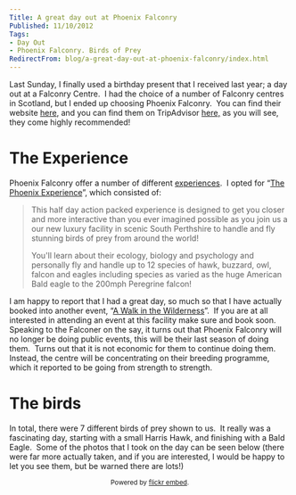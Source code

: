```yaml
---
Title: A great day out at Phoenix Falconry
Published: 11/10/2012
Tags:
- Day Out
- Phoenix Falconry. Birds of Prey
RedirectFrom: blog/a-great-day-out-at-phoenix-falconry/index.html
---
```


Last Sunday, I finally used a birthday present that I received last year; a day out at a Falconry Centre.  I had the choice of a number of Falconry centres in Scotland, but I ended up choosing Phoenix Falconry.  You can find their website [here](http://falconry-in-scotland.co.uk/), and you can find them on TripAdvisor [here,](http://www.tripadvisor.co.uk/Attraction_Review-g1146700-d2108482-Reviews-Phoenix_Falconry-Blackford_Perth_and_Kinross_Scotland.html) as you will see, they come highly recommended!

# The Experience

Phoenix Falconry offer a number of different [experiences](http://www.scottishfalconry.co.uk/shopdisplayproducts.asp?id=1&cat=Falcon+Experiences).  I opted for “[The Phoenix Experience](http://www.scottishfalconry.co.uk/shopexd.asp?id=3)”, which consisted of:

> This half day action packed experience is designed to get you closer and more interactive than you ever imagined possible as you join us a our new luxury facility in scenic South Perthshire to handle and fly stunning birds of prey from around the world!
>
> You'll learn about their ecology, biology and psychology and personally fly and handle up to 12 species of hawk, buzzard, owl, falcon and eagles including species as varied as the huge American Bald eagle to the 200mph Peregrine falcon!

I am happy to report that I had a great day, so much so that I have actually booked into another event, “[A Walk in the Wilderness](http://www.scottishfalconry.co.uk/shopexd.asp?id=4)”.  If you are at all interested in attending an event at this facility make sure and book soon.  Speaking to the Falconer on the say, it turns out that Phoenix Falconry will no longer be doing public events, this will be their last season of doing them.  Turns out that it is not economic for them to continue doing them.  Instead, the centre will be concentrating on their breeding programme, which it reported to be going from strength to strength.

# The birds

In total, there were 7 different birds of prey shown to us.  It really was a fascinating day, starting with a small Harris Hawk, and finishing with a Bald Eagle.  Some of the photos that I took on the day can be seen below (there were far more actually taken, and if you are interested, I would be happy to let you see them, but be warned there are lots!)

<div id="flickrembed"></div><small style="display: block; text-align: center; margin: 0 auto;">Powered by <a href="https://flickrembed.com">flickr embed</a>.</small>

<script src="https://flickrembed.com/embed_v2.js.php?source=flickr&layout=responsive&input=72157676300841291&sort=0&by=album&theme=default&scale=fit&skin=default&id=5850544461b40"></script>
